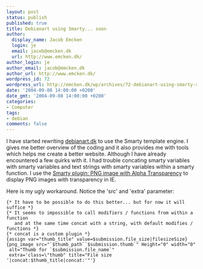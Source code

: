 ```yaml
---
layout: post
status: publish
published: true
title: Debianart using Smarty... soon
author:
  display_name: Jacob Emcken
  login: je
  email: jacob@emcken.dk
  url: http://www.emcken.dk/
author_login: je
author_email: jacob@emcken.dk
author_url: http://www.emcken.dk/
wordpress_id: 72
wordpress_url: http://emcken.dk/wp/archives/72-debianart-using-smarty-soon.html
date: '2004-09-08 14:00:00 +0200'
date_gmt: '2004-09-08 14:00:00 +0200'
categories:
- Computer
tags:
- debian
comments: false
---
```

I have started rewriting [debianart.dk][] to use the Smarty template engine. I gives me better overview of the coding and it also provides me with tools which helps me create a better website. Although I have already encountered a few quirks with it. I had trouble concating smarty variables with smarty variables and text strings with smarty variables within a smarty function. I use the <a href="http://smarty.incutio.com/?page=PNGImagePlugin">Smarty plugin: PNG image with Alpha Transparency</a> to display PNG images with transparency in IE.

Here is my ugly workaround. Notice the 'src' and 'extra' parameter:

```
{* It have to be possible to do this better... but for now it will suffice *}
{* It seems to impossible to call modifiers / functions from within a function
   and at the same time concat with a string, with default modifies / functions *}
{* concat is a custom plugin *}
{assign var="thumb_title" value=$submission.file_size|filesizeSize}
{png_image src="`$thumb_path``$submission.thumb`" Height="0" width="0"
 alt="Thumb for `$submission.file_name`"
 extra='class=\"thumb" title="File size '|concat:$thumb_title|concat:'"'}
```

[debianart.dk]: http://www.debianart.dk/

